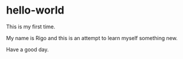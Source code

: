 # hello-world
This is my first time.

My name is Rigo and this is an attempt to learn myself something new.

Have a good day.
